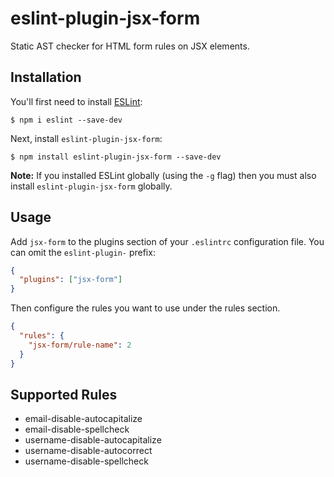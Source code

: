# eslint-plugin-jsx-form

Static AST checker for HTML form rules on JSX elements.

## Installation

You'll first need to install [ESLint](http://eslint.org):

```
$ npm i eslint --save-dev
```

Next, install `eslint-plugin-jsx-form`:

```
$ npm install eslint-plugin-jsx-form --save-dev
```

**Note:** If you installed ESLint globally (using the `-g` flag) then you must also install `eslint-plugin-jsx-form` globally.

## Usage

Add `jsx-form` to the plugins section of your `.eslintrc` configuration file. You can omit the `eslint-plugin-` prefix:

```json
{
  "plugins": ["jsx-form"]
}
```

Then configure the rules you want to use under the rules section.

```json
{
  "rules": {
    "jsx-form/rule-name": 2
  }
}
```

## Supported Rules

- email-disable-autocapitalize
- email-disable-spellcheck
- username-disable-autocapitalize
- username-disable-autocorrect
- username-disable-spellcheck
